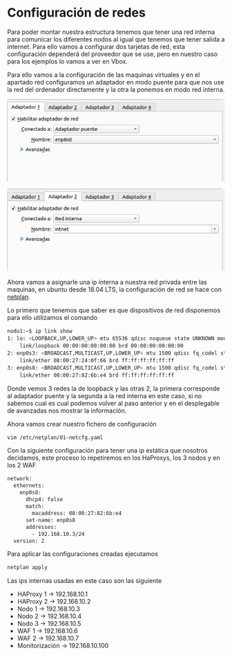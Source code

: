 # Configuración de redes

Para poder montar nuestra estructura tenemos que tener una red interna para comunicar los diferentes nodos al igual que tenemos que tener salida a internet. Para ello vamos a configurar dos tarjetas de red, esta configuración dependerá del proveedor que se use, pero en nuestro caso para los ejemplos lo vamos a ver en Vbox.

Para ello vamos a la configuración de las maquinas virtuales y en el apartado red configuramos un adaptador en modo puente para que nos use la red del ordenador directamente y la otra la ponemos en modo red interna.

![Interfaz de red 1](.gitbook/assets/imagen.png)

![Interfaz de red 2](<.gitbook/assets/imagen (1).png>)

Ahora vamos a asignarle una ip interna a nuestra red privada entre las maquinas, en ubuntu desde 18.04 LTS, la configuración de red se hace con [netplan](https://netplan.io/).

Lo primero que tenemos que saber es que dispositivos de red disponemos para ello utilizamos el comando

```bash
nodo1:~$ ip link show
1: lo: <LOOPBACK,UP,LOWER_UP> mtu 65536 qdisc noqueue state UNKNOWN mode DEFAULT group default qlen 1000
    link/loopback 00:00:00:00:00:00 brd 00:00:00:00:00:00
2: enp0s3: <BROADCAST,MULTICAST,UP,LOWER_UP> mtu 1500 qdisc fq_codel state UP mode DEFAULT group default qlen 1000
    link/ether 08:00:27:24:0f:66 brd ff:ff:ff:ff:ff:ff
3: enp0s8: <BROADCAST,MULTICAST,UP,LOWER_UP> mtu 1500 qdisc fq_codel state UP mode DEFAULT group default qlen 1000
    link/ether 08:00:27:82:6b:e4 brd ff:ff:ff:ff:ff:ff
```

Donde vemos 3 redes la de loopback y las otras 2, la primera corresponde al adaptador puente y la segunda a la red interna en este caso, si no sabemos cual es cual podemos volver al paso anterior y en el desplegable de avanzadas nos mostrar la información.

Ahora vamos crear nuestro fichero de configuración&#x20;

```bash
vim /etc/netplan/01-netcfg.yaml
```

Con la siguiente configuración para tener una ip estática que nosotros decidamos, este proceso lo repetiremos en los HaProxys, los 3 nodos y en los 2 WAF

```vim
network:
  ethernets:
    enp0s8:
      dhcp4: false
      match:
        macaddress: 08:00:27:82:6b:e4
      set-name: enp0s8
      addresses:
        - 192.168.10.3/24
  version: 2
```

Para aplicar las configuraciones creadas ejecutamos

```bash
netplan apply
```

Las ips internas usadas en este caso son las siguiente

* HAProxy 1 -> 192.168.10.1
* HAProxy 2 -> 192.168.10.2
* Nodo 1 -> 192.168.10.3
* Nodo 2 -> 192.168.10.4
* Nodo 3 -> 192.168.10.5
* WAF 1 -> 192.168.10.6
* WAF 2 -> 192.168.10.7
* Monitorización -> 192.168.10.100
